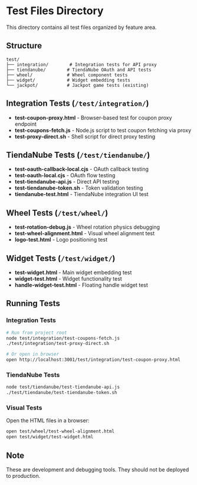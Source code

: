 # Test Files Directory

This directory contains all test files organized by feature area.

## Structure

```
test/
├── integration/        # Integration tests for API proxy
├── tiendanube/        # TiendaNube OAuth and API tests  
├── wheel/             # Wheel component tests
├── widget/            # Widget embedding tests
└── jackpot/           # Jackpot game tests (existing)
```

## Integration Tests (`/test/integration/`)

- **test-coupon-proxy.html** - Browser-based test for coupon proxy endpoint
- **test-coupons-fetch.js** - Node.js script to test coupon fetching via proxy
- **test-proxy-direct.sh** - Shell script for direct proxy testing

## TiendaNube Tests (`/test/tiendanube/`)

- **test-oauth-callback-local.cjs** - OAuth callback testing
- **test-oauth-local.cjs** - OAuth flow testing
- **test-tiendanube-api.js** - Direct API testing
- **test-tiendanube-token.sh** - Token validation testing
- **tiendanube-test.html** - TiendaNube integration UI test

## Wheel Tests (`/test/wheel/`)

- **test-rotation-debug.js** - Wheel rotation physics debugging
- **test-wheel-alignment.html** - Visual wheel alignment test
- **logo-test.html** - Logo positioning test

## Widget Tests (`/test/widget/`)

- **test-widget.html** - Main widget embedding test
- **widget-test.html** - Widget functionality test
- **handle-widget-test.html** - Floating handle widget test

## Running Tests

### Integration Tests
```bash
# Run from project root
node test/integration/test-coupons-fetch.js
./test/integration/test-proxy-direct.sh

# Or open in browser
open http://localhost:3001/test/integration/test-coupon-proxy.html
```

### TiendaNube Tests
```bash
node test/tiendanube/test-tiendanube-api.js
./test/tiendanube/test-tiendanube-token.sh
```

### Visual Tests
Open the HTML files in a browser:
```bash
open test/wheel/test-wheel-alignment.html
open test/widget/test-widget.html
```

## Note

These are development and debugging tools. They should not be deployed to production.
